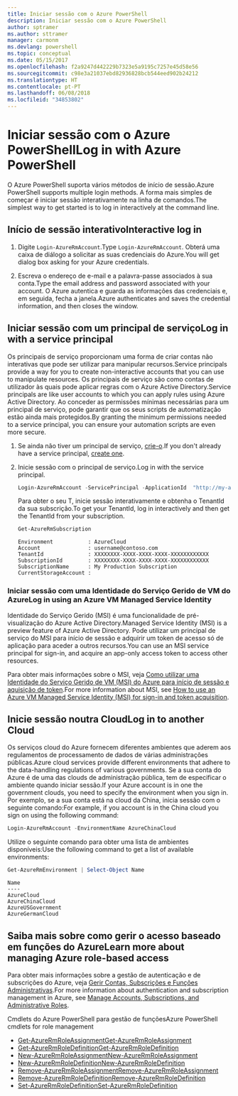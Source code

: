 ```yaml
---
title: Iniciar sessão com o Azure PowerShell
description: Iniciar sessão com o Azure PowerShell
author: sptramer
ms.author: sttramer
manager: carmonm
ms.devlang: powershell
ms.topic: conceptual
ms.date: 05/15/2017
ms.openlocfilehash: f2a9247d442229b7323e5a9195c7257e45d58e56
ms.sourcegitcommit: c98e3a21037ebd82936828bcb544eed902b24212
ms.translationtype: HT
ms.contentlocale: pt-PT
ms.lasthandoff: 06/08/2018
ms.locfileid: "34853802"
---
```

# <a name="log-in-with-azure-powershell"></a><span data-ttu-id="5de85-103">Iniciar sessão com o Azure PowerShell</span><span class="sxs-lookup"><span data-stu-id="5de85-103">Log in with Azure PowerShell</span></span>

<span data-ttu-id="5de85-104">O Azure PowerShell suporta vários métodos de início de sessão.</span><span class="sxs-lookup"><span data-stu-id="5de85-104">Azure PowerShell supports multiple login methods.</span></span> <span data-ttu-id="5de85-105">A forma mais simples de começar é iniciar sessão interativamente na linha de comandos.</span><span class="sxs-lookup"><span data-stu-id="5de85-105">The simplest way to get started is to log in interactively at the command line.</span></span>

## <a name="interactive-log-in"></a><span data-ttu-id="5de85-106">Início de sessão interativo</span><span class="sxs-lookup"><span data-stu-id="5de85-106">Interactive log in</span></span>

1. <span data-ttu-id="5de85-107">Digite `Login-AzureRmAccount`.</span><span class="sxs-lookup"><span data-stu-id="5de85-107">Type `Login-AzureRmAccount`.</span></span> <span data-ttu-id="5de85-108">Obterá uma caixa de diálogo a solicitar as suas credenciais do Azure.</span><span class="sxs-lookup"><span data-stu-id="5de85-108">You will get dialog box asking for your Azure credentials.</span></span>

2. <span data-ttu-id="5de85-109">Escreva o endereço de e-mail e a palavra-passe associados à sua conta.</span><span class="sxs-lookup"><span data-stu-id="5de85-109">Type the email address and password associated with your account.</span></span> <span data-ttu-id="5de85-110">O Azure autentica e guarda as informações das credenciais e, em seguida, fecha a janela.</span><span class="sxs-lookup"><span data-stu-id="5de85-110">Azure authenticates and saves the credential information, and then closes the window.</span></span>

## <a name="log-in-with-a-service-principal"></a><span data-ttu-id="5de85-111">Iniciar sessão com um principal de serviço</span><span class="sxs-lookup"><span data-stu-id="5de85-111">Log in with a service principal</span></span>

<span data-ttu-id="5de85-112">Os principais de serviço proporcionam uma forma de criar contas não interativas que pode ser utilizar para manipular recursos.</span><span class="sxs-lookup"><span data-stu-id="5de85-112">Service principals provide a way for you to create non-interactive accounts that you can use to manipulate resources.</span></span> <span data-ttu-id="5de85-113">Os principais de serviço são como contas de utilizador às quais pode aplicar regras com o Azure Active Directory.</span><span class="sxs-lookup"><span data-stu-id="5de85-113">Service principals are like user accounts to which you can apply rules using Azure Active Directory.</span></span> <span data-ttu-id="5de85-114">Ao conceder as permissões mínimas necessárias para um principal de serviço, pode garantir que os seus scripts de automatização estão ainda mais protegidos.</span><span class="sxs-lookup"><span data-stu-id="5de85-114">By granting the minimum permissions needed to a service principal, you can ensure your automation scripts are even more secure.</span></span>

1. <span data-ttu-id="5de85-115">Se ainda não tiver um principal de serviço, [crie-o](create-azure-service-principal-azureps.md).</span><span class="sxs-lookup"><span data-stu-id="5de85-115">If you don't already have a service principal, [create one](create-azure-service-principal-azureps.md).</span></span>

2. <span data-ttu-id="5de85-116">Inicie sessão com o principal de serviço.</span><span class="sxs-lookup"><span data-stu-id="5de85-116">Log in with the service principal.</span></span>

    ```powershell
    Login-AzureRmAccount -ServicePrincipal -ApplicationId  "http://my-app" -Credential $pscredential -TenantId $tenantid
    ```

    <span data-ttu-id="5de85-117">Para obter o seu T, inicie sessão interativamente e obtenha o TenantId da sua subscrição.</span><span class="sxs-lookup"><span data-stu-id="5de85-117">To get your TenantId, log in interactively and then get the TenantId from your subscription.</span></span>

    ```powershell
    Get-AzureRmSubscription
    ```

    ```
    Environment           : AzureCloud
    Account               : username@contoso.com
    TenantId              : XXXXXXXX-XXXX-XXXX-XXXX-XXXXXXXXXXXX
    SubscriptionId        : XXXXXXXX-XXXX-XXXX-XXXX-XXXXXXXXXXXX
    SubscriptionName      : My Production Subscription
    CurrentStorageAccount :
    ```

### <a name="log-in-using-an-azure-vm-managed-service-identity"></a><span data-ttu-id="5de85-118">Iniciar sessão com uma Identidade do Serviço Gerido de VM do Azure</span><span class="sxs-lookup"><span data-stu-id="5de85-118">Log in using an Azure VM Managed Service Identity</span></span>

<span data-ttu-id="5de85-119">Identidade do Serviço Gerido (MSI) é uma funcionalidade de pré-visualização do Azure Active Directory.</span><span class="sxs-lookup"><span data-stu-id="5de85-119">Managed Service Identity (MSI) is a preview feature of Azure Active Directory.</span></span> <span data-ttu-id="5de85-120">Pode utilizar um principal de serviço do MSI para início de sessão e adquirir um token de acesso só de aplicação para aceder a outros recursos.</span><span class="sxs-lookup"><span data-stu-id="5de85-120">You can use an MSI service principal for sign-in, and acquire an app-only access token to access other resources.</span></span>

<span data-ttu-id="5de85-121">Para obter mais informações sobre o MSI, veja [Como utilizar uma Identidade do Serviço Gerido de VM (MSI) do Azure para início de sessão e aquisição de token](/azure/active-directory/msi-how-to-get-access-token-using-msi).</span><span class="sxs-lookup"><span data-stu-id="5de85-121">For more information about MSI, see [How to use an Azure VM Managed Service Identity (MSI) for sign-in and token acquisition](/azure/active-directory/msi-how-to-get-access-token-using-msi).</span></span>

## <a name="log-in-to-another-cloud"></a><span data-ttu-id="5de85-122">Inicie sessão noutra Cloud</span><span class="sxs-lookup"><span data-stu-id="5de85-122">Log in to another Cloud</span></span>

<span data-ttu-id="5de85-123">Os serviços cloud do Azure fornecem diferentes ambientes que aderem aos regulamentos de processamento de dados de várias administrações públicas.</span><span class="sxs-lookup"><span data-stu-id="5de85-123">Azure cloud services provide different environments that adhere to the data-handling regulations of various governments.</span></span> <span data-ttu-id="5de85-124">Se a sua conta do Azure é de uma das clouds de administração pública, tem de especificar o ambiente quando iniciar sessão.</span><span class="sxs-lookup"><span data-stu-id="5de85-124">If your Azure account is in one the government clouds, you need to specify the environment when you sign in.</span></span> <span data-ttu-id="5de85-125">Por exemplo, se a sua conta está na cloud da China, inicia sessão com o seguinte comando:</span><span class="sxs-lookup"><span data-stu-id="5de85-125">For example, if you account is in the China cloud you sign on using the following command:</span></span>

```powershell
Login-AzureRmAccount -EnvironmentName AzureChinaCloud
```

<span data-ttu-id="5de85-126">Utilize o seguinte comando para obter uma lista de ambientes disponíveis:</span><span class="sxs-lookup"><span data-stu-id="5de85-126">Use the following command to get a list of available environments:</span></span>

```powershell
Get-AzureRmEnvironment | Select-Object Name
```

```
Name
----
AzureCloud
AzureChinaCloud
AzureUSGovernment
AzureGermanCloud
```

## <a name="learn-more-about-managing-azure-role-based-access"></a><span data-ttu-id="5de85-127">Saiba mais sobre como gerir o acesso baseado em funções do Azure</span><span class="sxs-lookup"><span data-stu-id="5de85-127">Learn more about managing Azure role-based access</span></span>

<span data-ttu-id="5de85-128">Para obter mais informações sobre a gestão de autenticação e de subscrições do Azure, veja [Gerir Contas, Subscrições e Funções Administrativas](/azure/active-directory/role-based-access-control-configure).</span><span class="sxs-lookup"><span data-stu-id="5de85-128">For more information about authentication and subscription management in Azure, see [Manage Accounts, Subscriptions, and Administrative Roles](/azure/active-directory/role-based-access-control-configure).</span></span>

<span data-ttu-id="5de85-129">Cmdlets do Azure PowerShell para gestão de funções</span><span class="sxs-lookup"><span data-stu-id="5de85-129">Azure PowerShell cmdlets for role management</span></span>

* [<span data-ttu-id="5de85-130">Get-AzureRmRoleAssignment</span><span class="sxs-lookup"><span data-stu-id="5de85-130">Get-AzureRmRoleAssignment</span></span>](/powershell/module/AzureRM.Resources/Get-AzureRmRoleAssignment)
* [<span data-ttu-id="5de85-131">Get-AzureRmRoleDefinition</span><span class="sxs-lookup"><span data-stu-id="5de85-131">Get-AzureRmRoleDefinition</span></span>](/powershell/module/AzureRM.Resources/Get-AzureRmRoleDefinition)
* [<span data-ttu-id="5de85-132">New-AzureRmRoleAssignment</span><span class="sxs-lookup"><span data-stu-id="5de85-132">New-AzureRmRoleAssignment</span></span>](/powershell/module/AzureRM.Resources/New-AzureRmRoleAssignment)
* [<span data-ttu-id="5de85-133">New-AzureRmRoleDefinition</span><span class="sxs-lookup"><span data-stu-id="5de85-133">New-AzureRmRoleDefinition</span></span>](/powershell/module/AzureRM.Resources/New-AzureRmRoleDefinition)
* [<span data-ttu-id="5de85-134">Remove-AzureRmRoleAssignment</span><span class="sxs-lookup"><span data-stu-id="5de85-134">Remove-AzureRmRoleAssignment</span></span>](/powershell/module/AzureRM.Resources/Remove-AzureRmRoleAssignment)
* [<span data-ttu-id="5de85-135">Remove-AzureRmRoleDefinition</span><span class="sxs-lookup"><span data-stu-id="5de85-135">Remove-AzureRmRoleDefinition</span></span>](/powershell/module/AzureRM.Resources/Remove-AzureRmRoleDefinition)
* [<span data-ttu-id="5de85-136">Set-AzureRmRoleDefinition</span><span class="sxs-lookup"><span data-stu-id="5de85-136">Set-AzureRmRoleDefinition</span></span>](/powershell/moduel/AzureRM.Resources/Set-AzureRmRoleDefinition)
